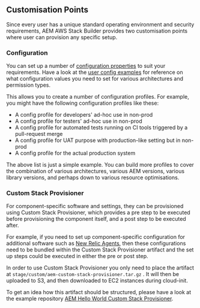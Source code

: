 Customisation Points
--------------------

Since every user has a unique standard operating environment and security requirements, AEM AWS Stack Builder provides two customisation points where user can provision any specific setup.

### Configuration

You can set up a number of [configuration properties](configuration.md) to suit your requirements.
Have a look at the [user config examples](https://github.com/shinesolutions/aem-aws-stack-builder/tree/master/examples/user-config) for reference on what configuration values you need to set for various architectures and permission types.

This allows you to create a number of configuration profiles. For example, you might have the following configuration profiles like these:

* A config profile for developers' ad-hoc use in non-prod
* A config profile for testers' ad-hoc use in non-prod
* A config profile for automated tests running on CI tools triggered by a pull-request merge
* A config profile for UAT purpose with production-like setting but in non-prod
* A config profile for the actual production system

The above list is just a simple example. You can build more profiles to cover the combination of various architectures, various AEM versions, various library versions, and perhaps down to various resource optimisations.

### Custom Stack Provisioner

For component-specific software and settings, they can be provisioned using Custom Stack Provisioner, which provides a pre step to be executed before provisioning the component itself, and a post step to be executed after.

For example, if you need to set up component-specific configuration for additional software such as [New Relic Agents](https://docs.newrelic.com/docs/agents), then these configurations need to be bundled within the Custom Stack Provisioner artifact and the set up steps could be executed in either the pre or post step.

In order to use Custom Stack Provisioner you only need to place the artifact at `stage/custom/aem-custom-stack-provisioner.tar.gz` . It will then be uploaded to S3, and then downloaded to EC2 instances during cloud-init.

To get an idea how this artifact should be structured, please have a look at the example repository [AEM Hello World Custom Stack Provisioner](https://github.com/shinesolutions/aem-helloworld-custom-stack-provisioner).
